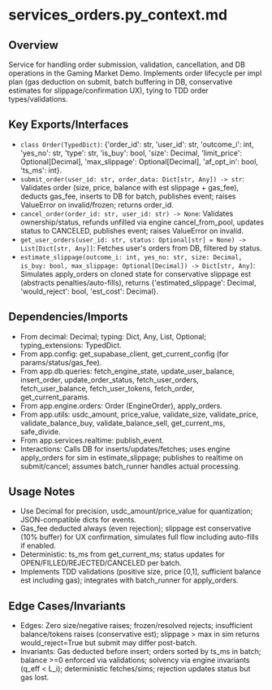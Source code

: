 # services_orders.py_context.md

## Overview
Service for handling order submission, validation, cancellation, and DB operations in the Gaming Market Demo. Implements order lifecycle per impl plan (gas deduction on submit, batch buffering in DB, conservative estimates for slippage/confirmation UX), tying to TDD order types/validations.

## Key Exports/Interfaces
- `class Order(TypedDict)`: {'order_id': str, 'user_id': str, 'outcome_i': int, 'yes_no': str, 'type': str, 'is_buy': bool, 'size': Decimal, 'limit_price': Optional[Decimal], 'max_slippage': Optional[Decimal], 'af_opt_in': bool, 'ts_ms': int}.
- `submit_order(user_id: str, order_data: Dict[str, Any]) -> str`: Validates order (size, price, balance with est slippage + gas_fee), deducts gas_fee, inserts to DB for batch, publishes event; raises ValueError on invalid/frozen; returns order_id.
- `cancel_order(order_id: str, user_id: str) -> None`: Validates ownership/status, refunds unfilled via engine cancel_from_pool, updates status to CANCELED, publishes event; raises ValueError on invalid.
- `get_user_orders(user_id: str, status: Optional[str] = None) -> List[Dict[str, Any]]`: Fetches user's orders from DB, filtered by status.
- `estimate_slippage(outcome_i: int, yes_no: str, size: Decimal, is_buy: bool, max_slippage: Optional[Decimal]) -> Dict[str, Any]`: Simulates apply_orders on cloned state for conservative slippage est (abstracts penalties/auto-fills), returns {'estimated_slippage': Decimal, 'would_reject': bool, 'est_cost': Decimal}.

## Dependencies/Imports
- From decimal: Decimal; typing: Dict, Any, List, Optional; typing_extensions: TypedDict.
- From app.config: get_supabase_client, get_current_config (for params/status/gas_fee).
- From app.db.queries: fetch_engine_state, update_user_balance, insert_order, update_order_status, fetch_user_orders, fetch_user_balance, fetch_user_tokens, fetch_order, get_current_params.
- From app.engine.orders: Order (EngineOrder), apply_orders.
- From app.utils: usdc_amount, price_value, validate_size, validate_price, validate_balance_buy, validate_balance_sell, get_current_ms, safe_divide.
- From app.services.realtime: publish_event.
- Interactions: Calls DB for inserts/updates/fetches; uses engine apply_orders for sim in estimate_slippage; publishes to realtime on submit/cancel; assumes batch_runner handles actual processing.

## Usage Notes
- Use Decimal for precision, usdc_amount/price_value for quantization; JSON-compatible dicts for events.
- Gas_fee deducted always (even rejection); slippage est conservative (10% buffer) for UX confirmation, simulates full flow including auto-fills if enabled.
- Deterministic: ts_ms from get_current_ms; status updates for OPEN/FILLED/REJECTED/CANCELED per batch.
- Implements TDD validations (positive size, price [0,1], sufficient balance est including gas); integrates with batch_runner for apply_orders.

## Edge Cases/Invariants
- Edges: Zero size/negative raises; frozen/resolved rejects; insufficient balance/tokens raises (conservative est); slippage > max in sim returns would_reject=True but submit may differ post-batch.
- Invariants: Gas deducted before insert; orders sorted by ts_ms in batch; balance >=0 enforced via validations; solvency via engine invariants (q_eff < L_i); deterministic fetches/sims; rejection updates status but gas lost.